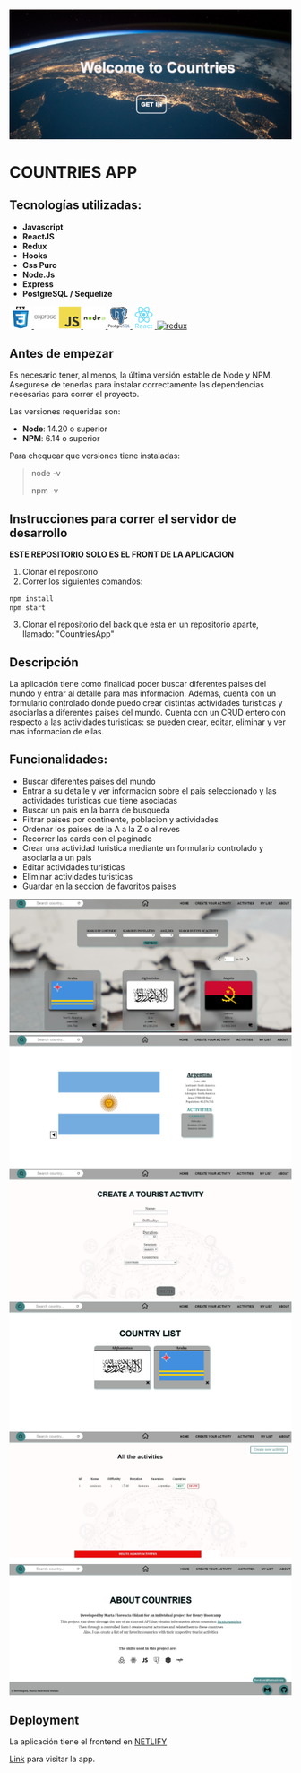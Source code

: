 
 <img src = "./public/landingPage.jpg" >
 
 <br />

#

# COUNTRIES APP

## Tecnologías utilizadas:

* __Javascript__
* __ReactJS__
* __Redux__
* __Hooks__
* __Css Puro__
* __Node.Js__
* __Express__
* __PostgreSQL / Sequelize__



<p align="left"> <a href="https://www.w3schools.com/css/" target="_blank" rel="noreferrer"> <img src="https://raw.githubusercontent.com/devicons/devicon/master/icons/css3/css3-original-wordmark.svg" alt="css3" width="40" height="40"/> </a> <a href="https://expressjs.com" target="_blank" rel="noreferrer"> <img src="https://raw.githubusercontent.com/devicons/devicon/master/icons/express/express-original-wordmark.svg" alt="express" width="40" height="40"/></a> <a href="https://developer.mozilla.org/en-US/docs/Web/JavaScript" target="_blank" rel="noreferrer"> <img src="https://raw.githubusercontent.com/devicons/devicon/master/icons/javascript/javascript-original.svg" alt="javascript" width="40" height="40"/> </a> <a href="https://nodejs.org" target="_blank" rel="noreferrer"> <img src="https://raw.githubusercontent.com/devicons/devicon/master/icons/nodejs/nodejs-original-wordmark.svg" alt="nodejs" width="40" height="40"/> </a> <a href="https://www.postgresql.org" target="_blank" rel="noreferrer"> <img src="https://raw.githubusercontent.com/devicons/devicon/master/icons/postgresql/postgresql-original-wordmark.svg" alt="postgresql" width="40" height="40"/> </a> <a href="https://reactjs.org/" target="_blank" rel="noreferrer"> <img src="https://raw.githubusercontent.com/devicons/devicon/master/icons/react/react-original-wordmark.svg" alt="react" width="40" height="40"/> </a> <a href="https://es.redux.js.org/" target="_blank" rel="noreferrer"> <img src="https://www.svgrepo.com/svg/303557/redux-logo" alt="redux" width="40" height="40"/> </a> </p>


## Antes de empezar
Es necesario tener, al menos, la última versión estable de Node y NPM. Asegurese de tenerlas para instalar correctamente las dependencias necesarias para correr el proyecto.

Las versiones requeridas son:
- **Node**: 14.20 o superior
- **NPM**: 6.14 o superior

Para chequear que versiones tiene instaladas:
> node -v
>
> npm -v

## Instrucciones para correr el servidor de desarrollo
**ESTE REPOSITORIO SOLO ES EL FRONT DE LA APLICACION**

1. Clonar el repositorio
2. Correr los siguientes comandos:
```
npm install
npm start
```

3. Clonar el repositorio del back que esta en un repositorio aparte, llamado: "CountriesApp"


## Descripción
La aplicación tiene como finalidad poder buscar diferentes paises del mundo y entrar al detalle para mas informacion. Ademas, cuenta con un formulario controlado donde puedo crear distintas actividades turisticas y asociarlas a diferentes paises del mundo.
Cuenta con un CRUD entero con respecto a las actividades turisticas: se pueden crear, editar, eliminar y ver mas informacion de ellas. 


## Funcionalidades:

- Buscar diferentes paises del mundo
- Entrar a su detalle y ver informacion sobre el pais seleccionado y las actividades turisticas que tiene asociadas
- Buscar un pais en la barra de busqueda
- Filtrar paises por continente, poblacion y actividades
- Ordenar los paises de la A a la Z o al reves
- Recorrer las cards con el paginado
- Crear una actividad turistica mediante un formulario controlado y asociarla a un pais
- Editar actividades turisticas
- Eliminar actividades turisticas
- Guardar en la seccion de favoritos paises


<img src = "./public/home.jpg">
<img src = "./public/CountryDetail.jpg">
<img src = "./public/CrearActividad.jpg" />
<img src = "./public/list.jpg"/>
<img src = "./public/activityList.jpg" />
<img src = "./public/about.jpg"/>

## Deployment

La aplicación tiene el frontend en [NETLIFY](https://netlify.com)

[Link](https://countries-flor.netlify.app) para visitar la app.





